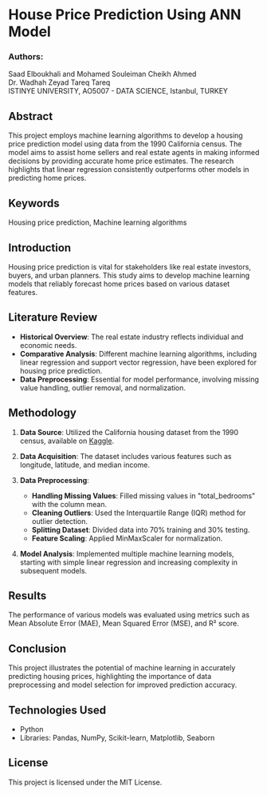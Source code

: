 # House Price Prediction Using ANN Model

### Authors:
Saad Elboukhali and Mohamed Souleiman Cheikh Ahmed  
Dr. Wadhah Zeyad Tareq Tareq  
ISTINYE UNIVERSITY, AO5007 - DATA SCIENCE, Istanbul, TURKEY

## Abstract
This project employs machine learning algorithms to develop a housing price prediction model using data from the 1990 California census. The model aims to assist home sellers and real estate agents in making informed decisions by providing accurate home price estimates. The research highlights that linear regression consistently outperforms other models in predicting home prices.

## Keywords
Housing price prediction, Machine learning algorithms

## Introduction
Housing price prediction is vital for stakeholders like real estate investors, buyers, and urban planners. This study aims to develop machine learning models that reliably forecast home prices based on various dataset features.

## Literature Review
- **Historical Overview**: The real estate industry reflects individual and economic needs.
- **Comparative Analysis**: Different machine learning algorithms, including linear regression and support vector regression, have been explored for housing price prediction.
- **Data Preprocessing**: Essential for model performance, involving missing value handling, outlier removal, and normalization.

## Methodology
1. **Data Source**: Utilized the California housing dataset from the 1990 census, available on [Kaggle](https://www.kaggle.com/datasets/camnugent/californiahousing-prices).
2. **Data Acquisition**: The dataset includes various features such as longitude, latitude, and median income.
3. **Data Preprocessing**:
   - **Handling Missing Values**: Filled missing values in "total_bedrooms" with the column mean.
   - **Cleaning Outliers**: Used the Interquartile Range (IQR) method for outlier detection.
   - **Splitting Dataset**: Divided data into 70% training and 30% testing.
   - **Feature Scaling**: Applied MinMaxScaler for normalization.

4. **Model Analysis**: Implemented multiple machine learning models, starting with simple linear regression and increasing complexity in subsequent models.

## Results
The performance of various models was evaluated using metrics such as Mean Absolute Error (MAE), Mean Squared Error (MSE), and R² score. 

## Conclusion
This project illustrates the potential of machine learning in accurately predicting housing prices, highlighting the importance of data preprocessing and model selection for improved prediction accuracy.

## Technologies Used
- Python
- Libraries: Pandas, NumPy, Scikit-learn, Matplotlib, Seaborn

## License
This project is licensed under the MIT License.


